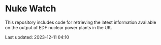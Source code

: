 # Nuke Watch

This repository includes code for retrieving the latest information available on the output of EDF nuclear power plants in the UK.

Last updated: 2023-12-11 04:10